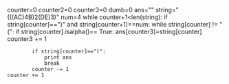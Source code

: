 counter=0
counter2=0
counter3=0
dumb=0
ans=""
string="(((AC)4B)2(DE)3)"
num=4
while counter+1<len(string):
    if string[counter]==")" and string[counter+1]==num:
        while string[counter] != "(":
            if string[counter].isalpha()== True:
                ans[counter3]=string[counter]
                counter3 += 1

            if string[counter]=="(":
                print ans
                break
            counter -= 1
    counter += 1
